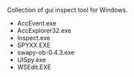 Collection of gui inspect tool for Windows.
* AccEvent.exe
* AccExplorer32.exe
* Inspect.exe
* SPYXX.EXE
* swapy-ob-0.4.3.exe
* UISpy.exe
* WSEdit.EXE
